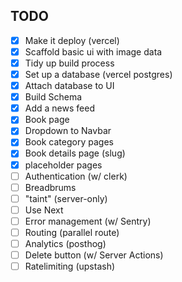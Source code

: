 ## TODO

- [x] Make it deploy (vercel)
- [x] Scaffold basic ui with image data
- [x] Tidy up build process
- [x] Set up a database (vercel postgres)
- [x] Attach database to UI
- [x] Build Schema
- [x] Add a news feed
- [x] Book page
- [x] Dropdown to Navbar
- [x] Book category pages
- [x] Book details page (slug)
- [x] placeholder pages
- [ ] Authentication (w/ clerk)
- [ ] Breadbrums
- [ ] "taint" (server-only)
- [ ] Use Next
- [ ] Error management (w/ Sentry)
- [ ] Routing (parallel route)
- [ ] Analytics (posthog)
- [ ] Delete button (w/ Server Actions)
- [ ] Ratelimiting (upstash)
